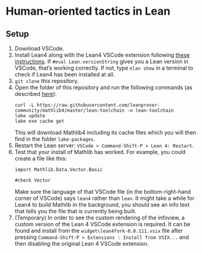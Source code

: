 # Human-oriented tactics in Lean

## Setup
1. Download VSCode.
2. Install Lean4 along with the Lean4 VSCode extension following [these instructions](https://leanprover.github.io/lean4/doc/quickstart.html).  If `#eval Lean.versionString` gives you a Lean version in VSCode, that’s working correctly.  If not, type `elan show` in a terminal to check if Lean4 has been installed at all.
3. `git clone` this repository.
4. Open the folder of this repository and run the following commands (as described [here](https://github.com/leanprover-community/mathlib4/wiki/Using-mathlib4-as-a-dependency)):
	```
	curl -L https://raw.githubusercontent.com/leanprover-community/mathlib4/master/lean-toolchain -o lean-toolchain
	lake update
	lake exe cache get
	```
	This will download Mathlib4 including its cache files which you will then find in the folder `lake-packages`.
5. Restart the Lean server: `VSCode > Command-Shift-P > Lean 4: Restart`.
6. Test that your install of Mathlib has worked. For example, you could create a file like this: 
	```
	import Mathlib.Data.Vector.Basic
	
	#check Vector
	```
	Make sure the language of that VSCode file (in the bottom-right-hand corner of VSCode) says `lean4` rather than `lean`. 
	It might take a while for Lean4 to build Mathlib in the background, you should see an info text that tells you the file that is currently being built. 
7. (Temporary) In order to see the custom rendering of the infoview, a custom version of the Lean 4 VSCode extension is required. It can be found and install from the `widget\lean4fork-0.0.111.vsix` file after pressing `Command-Shift-P > Extensions : Install from VSIX...` and then disabling the original Lean 4 VSCode extension.